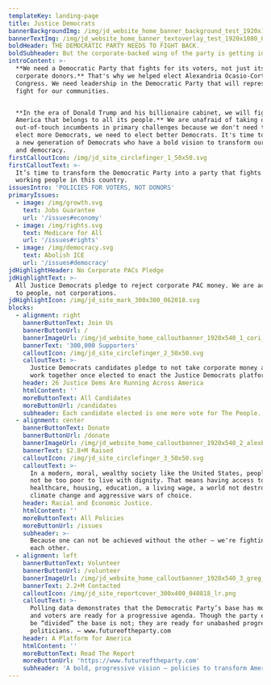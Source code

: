 ```yaml
---
templateKey: landing-page
title: Justice Democrats
bannerBackgroundImg: /img/jd_website_home_banner_background_test_1920x1080_052518.jpg
bannerTextImg: /img/jd_website_home_banner_textoverlay_test_1920x1080_052518.png
boldHeader: THE DEMOCRATIC PARTY NEEDS TO FIGHT BACK.
boldSubheader: But the corporate-backed wing of the party is getting in the way.
introContent: >-
  **We need a Democratic Party that fights for its voters, not just its
  corporate donors.** That's why we helped elect Alexandria Ocasio-Cortez to
  Congress. We need leadership in the Democratic Party that will represent and
  fight for our communities. 


  **In the era of Donald Trump and his billionaire cabinet, we will fight for an
  America that belongs to all its people.** We are unafraid of taking on
  out-of-touch incumbents in primary challenges because we don't need to just
  elect more Democrats, we need to elect better Democrats. It's time to usher in
  a new generation of Democrats who have a bold vision to transform our economy
  and democracy.
firstCalloutIcon: /img/jd_site_circlefinger_1_50x50.svg
firstCalloutText: >-
  It’s time to transform the Democratic Party into a party that fights for all
  working people in this country.
issuesIntro: 'POLICIES FOR VOTERS, NOT DONORS'
primaryIssues:
  - image: /img/growth.svg
    text: Jobs Guarantee
    url: '/issues#economy'
  - image: /img/rights.svg
    text: Medicare for All
    url: '/issues#rights'
  - image: /img/democracy.svg
    text: Abolish ICE
    url: '/issues#democracy'
jdHighlightHeader: No Corporate PACs Pledge
jdHighlightText: >-
  All Justice Democrats pledge to reject corporate PAC money. We are accountable
  to people, not corporations.
jdHighlightIcon: /img/jd_site_mark_300x300_062018.svg
blocks:
  - alignment: right
    bannerButtonText: Join Us
    bannerButtonUrl: /
    bannerImageUrl: /img/jd_website_home_calloutbanner_1920x540_1_cori_053118.jpg
    bannerText: '300,000 Supporters'
    calloutIcon: /img/jd_site_circlefinger_2_50x50.svg
    calloutText: >-
      Justice Democrats candidates pledge to not take corporate money and to
      work together once elected to enact the Justice Democrats platform.
    header: 26 Justice Dems Are Running Across America
    htmlContent: ''
    moreButtonText: All Candidates
    moreButtonUrl: /candidates
    subheader: Each candidate elected is one more vote for The People.
  - alignment: center
    bannerButtonText: Donate
    bannerButtonUrl: /donate
    bannerImageUrl: /img/jd_website_home_calloutbanner_1920x540_2_alexbump_053118.jpg
    bannerText: $2.8+M Raised
    calloutIcon: /img/jd_site_circlefinger_3_50x50.svg
    calloutText: >-
      In a modern, moral, wealthy society like the United States, people should
      not be too poor to live with dignity. That means having access to
      healthcare, housing, education, a living wage, a world not destroyed by
      climate change and aggressive wars of choice. 
    header: Racial and Economic Justice.
    htmlContent: ''
    moreButtonText: All Policies
    moreButtonUrl: /issues
    subheader: >-
      Because one can not be achieved without the other — we're fighting for
      each other.
  - alignment: left
    bannerButtonText: Volunteer
    bannerButtonUrl: /volunteer
    bannerImageUrl: /img/jd_website_home_calloutbanner_1920x540_3_greg_053118.jpg
    bannerText: 2.2+M Contacted
    calloutIcon: /img/jd_site_reportcover_300x400_040818_lr.png
    calloutText: >-
      Polling data demonstrates that the Democratic Party’s base has moved left,
      and voters are ready for a progressive agenda. Though the party elites may
      be “divided” the base is not; they are ready for unabashed progressive
      politicians. — www.futureoftheparty.com
    header: A Platform for America
    htmlContent: ''
    moreButtonText: Read The Report
    moreButtonUrl: 'https://www.futureoftheparty.com'
    subheader: 'A bold, progressive vision — policies to transform America.'
---
```


